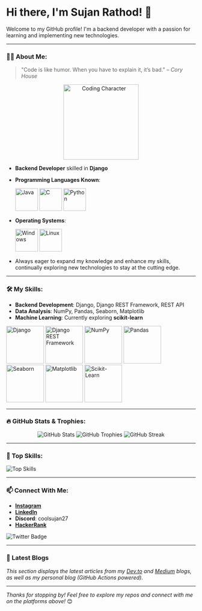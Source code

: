 # Hi there, I'm Sujan Rathod! 👋


Welcome to my GitHub profile! I'm a backend developer with a passion for learning and implementing new technologies.

---

### 👨‍💻 About Me:

> "Code is like humor. When you have to explain it, it’s bad." – *Cory House*
<p align="center">
  <img src="https://media.giphy.com/media/ZVik7pBtu9dNS/giphy.gif" alt="Coding Character" width="200"/>
</p>


- **Backend Developer** skilled in **Django**
- **Programming Languages Known**:
  
  <p align="left">
    <img src="https://img.icons8.com/color/96/000000/java-coffee-cup-logo.png" alt="Java" width="60" height="60"/>
    <img src="https://img.icons8.com/color/96/000000/c-programming.png" alt="C" width="60" height="60"/>
    <img src="https://img.icons8.com/color/96/000000/python.png" alt="Python" width="60" height="60"/>
  </p>

- **Operating Systems**:
  
  <p align="left">
    <img src="https://img.icons8.com/color/96/000000/windows-10.png" alt="Windows" width="60" height="60"/>
    <img src="https://img.icons8.com/color/96/000000/linux.png" alt="Linux" width="60" height="60"/>
  </p>

- Always eager to expand my knowledge and enhance my skills, continually exploring new technologies to stay at the cutting edge.



---

### 🛠 My Skills:
- **Backend Development**: Django, Django REST Framework, REST API
- **Data Analysis**: NumPy, Pandas, Seaborn, Matplotlib
- **Machine Learning**: Currently exploring **scikit-learn**

<p align="left">
  <img src="https://img.icons8.com/color/96/000000/django.png" alt="Django" width="100" height="100"/>
  <img src="https://img.icons8.com/color/96/000000/api.png" alt="Django REST Framework" width="100" height="100"/> <!-- API icon as a placeholder for Django REST Framework -->
  <img src="https://img.icons8.com/color/96/000000/numpy.png" alt="NumPy" width="100" height="100"/>
  <img src="https://img.icons8.com/color/96/000000/pandas.png" alt="Pandas" width="100" height="100"/>
  <img src="https://img.icons8.com/color/96/000000/combo-chart.png" alt="Seaborn" width="100" height="100"/> <!-- Generic visualization icon for Seaborn -->
  <img src="https://upload.wikimedia.org/wikipedia/commons/8/84/Matplotlib_icon.svg" alt="Matplotlib" width="100" height="100"/>
  <img src="https://upload.wikimedia.org/wikipedia/commons/0/05/Scikit_learn_logo_small.svg" alt="Scikit-Learn" width="100" height="100"/>
</p>





---

### 🔥 GitHub Stats & Trophies:
<p align="center">
  <img src="https://github-readme-stats.vercel.app/api?username=Sujan-coder-sudo&show_icons=true&theme=radical" alt="GitHub Stats" />
  <img src="https://github-profile-trophy.vercel.app/?username=Sujan-coder-sudo&theme=onedark" alt="GitHub Trophies" />
  <img src="https://github-readme-streak-stats.herokuapp.com/?user=Sujan-coder-sudo&theme=radical" alt="GitHub Streak" />
</p>

---

### 🚀 Top Skills:
![Top Skills](https://github-readme-stats.vercel.app/api/top-langs/?username=Sujan-coder-sudo&layout=compact&theme=radical)

---

### 📫 Connect With Me:
- **[Instagram](https://www.instagram.com/itsmesujanr)**
- **[LinkedIn](https://www.linkedin.com/in/sujan-rathod)**
- **Discord**: coolsujan27
- **[HackerRank](https://www.hackerrank.com/sujan_rathod)**

![Twitter Badge](https://img.shields.io/twitter/follow/itsmesujanr?style=social)

---

### 📖 Latest Blogs
<!-- BLOG-POST-LIST:START -->
<!-- BLOG-POST-LIST:END -->

*This section displays the latest articles from my [Dev.to](https://dev.to/) and [Medium](https://medium.com/) blogs, as well as my personal blog (GitHub Actions powered).*

---

*Thanks for stopping by! Feel free to explore my repos and connect with me on the platforms above!* 😊

